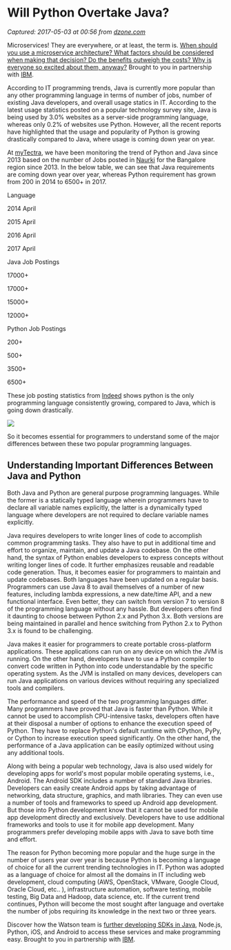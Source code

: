 # Will Python Overtake Java?

_Captured: 2017-05-03 at 00:56 from [dzone.com](https://dzone.com/articles/will-python-overtake-java?edition=294991&utm_source=Daily%20Digest&utm_medium=email&utm_campaign=dd%202017-05-02)_

Microservices! They are everywhere, or at least, the term is. [When should you use a microservice architecture? What factors should be considered when making that decision? Do the benefits outweigh the costs? Why is everyone so excited about them, anyway?](https://dzone.com/go?i=180128&u=https%3A%2F%2Fbs.serving-sys.com%2Fserving%2FadServer.bs%3Fcn%3Dtrd%26mc%3Dclick%26pli%3D20943538%26PluID%3D0%26ord%3D%255Btimestamp%255D) Brought to you in partnership with [IBM](https://dzone.com/go?i=180128&u=https%3A%2F%2Fbs.serving-sys.com%2Fserving%2FadServer.bs%3Fcn%3Dtrd%26mc%3Dclick%26pli%3D20943538%26PluID%3D0%26ord%3D%255Btimestamp%255D).

According to IT programming trends, Java is currently more popular than any other programming language in terms of number of jobs, number of existing Java developers, and overall usage statics in IT. According to the latest usage statistics posted on a popular technology survey site, Java is being used by 3.0% websites as a server-side programming language, whereas only 0.2% of websites use Python. However, all the recent reports have highlighted that the usage and popularity of Python is growing drastically compared to Java, where usage is coming down year on year.

At [myTectra](http://www.mytectra.com/), we have been monitoring the trend of Python and Java since 2013 based on the number of Jobs posted in [Naurki](https://www.naukri.com/) for the Bangalore region since 2013. In the below table, we can see that Java requirements are coming down year over year, whereas Python requirement has grown from 200 in 2014 to 6500+ in 2017.

Language

2014 April

2015 April 

2016 April 

2017 April

Java Job Postings

17000+

17000+

15000+ 

12000+

Python Job Postings

200+

500+

3500+

6500+

These job posting statistics from [Indeed](https://www.indeed.com) shows python is the only programming language consistently growing, compared to Java, which is going down drastically.

![](https://lh5.googleusercontent.com/OZJDc1KObkXlx_wBv6vs88eUGOVwYTxwZovZst7poiU5YVNzcteA0HQ4r94qLuSLU9iJ1VmnQ1MipeYnqmHCiBc4_aayxaZtaq2bvjSL9IX5YlKJd2JM-tU8-YLNmgNtSx93eF0F)

So it becomes essential for programmers to understand some of the major differences between these two popular programming languages.

## Understanding Important Differences Between Java and Python

Both Java and Python are general purpose programming languages. While the former is a statically typed language wherein programmers have to declare all variable names explicitly, the latter is a dynamically typed language where developers are not required to declare variable names explicitly.

Java requires developers to write longer lines of code to accomplish common programming tasks. They also have to put in additional time and effort to organize, maintain, and update a Java codebase. On the other hand, the syntax of Python enables developers to express concepts without writing longer lines of code. It further emphasizes reusable and readable code generation. Thus, it becomes easier for programmers to maintain and update codebases. Both languages have been updated on a regular basis. Programmers can use Java 8 to avail themselves of a number of new features, including lambda expressions, a new date/time API, and a new functional interface. Even better, they can switch from version 7 to version 8 of the programming language without any hassle. But developers often find it daunting to choose between Python 2.x and Python 3.x. Both versions are being maintained in parallel and hence switching from Python 2.x to Python 3.x is found to be challenging.

Java makes it easier for programmers to create portable cross-platform applications. These applications can run on any device on which the JVM is running. On the other hand, developers have to use a Python compiler to convert code written in Python into code understandable by the specific operating system. As the JVM is installed on many devices, developers can run Java applications on various devices without requiring any specialized tools and compilers.

The performance and speed of the two programming languages differ. Many programmers have proved that Java is faster than Python. While it cannot be used to accomplish CPU-intensive tasks, developers often have at their disposal a number of options to enhance the execution speed of Python. They have to replace Python's default runtime with CPython, PyPy, or Cython to increase execution speed significantly. On the other hand, the performance of a Java application can be easily optimized without using any additional tools.

Along with being a popular web technology, Java is also used widely for developing apps for world's most popular mobile operating systems, i.e., Android. The Android SDK includes a number of standard Java libraries. Developers can easily create Android apps by taking advantage of networking, data structure, graphics, and math libraries. They can even use a number of tools and frameworks to speed up Android app development. But those into Python development know that it cannot be used for mobile app development directly and exclusively. Developers have to use additional frameworks and tools to use it for mobile app development. Many programmers prefer developing mobile apps with Java to save both time and effort.

The reason for Python becoming more popular and the huge surge in the number of users year over year is because Python is becoming a language of choice for all the current trending technologies in IT. Python was adopted as a language of choice for almost all the domains in IT including web development, cloud computing (AWS, OpenStack, VMware, Google Cloud, Oracle Cloud, etc.. ), infrastructure automation, software testing, mobile testing, Big Data and Hadoop, data science, etc. If the current trend continues, Python will become the most sought after language and overtake the number of jobs requiring its knowledge in the next two or three years.

Discover how the Watson team is [further developing SDKs in Java](https://dzone.com/go?i=180126&u=https%3A%2F%2Fbs.serving-sys.com%2Fserving%2FadServer.bs%3Fcn%3Dtrd%26mc%3Dclick%26pli%3D20943536%26PluID%3D0%26ord%3D%255Btimestamp%255D), Node.js, Python, iOS, and Android to access these services and make programming easy. Brought to you in partnership with [IBM](https://dzone.com/go?i=180126&u=https%3A%2F%2Fbs.serving-sys.com%2Fserving%2FadServer.bs%3Fcn%3Dtrd%26mc%3Dclick%26pli%3D20943536%26PluID%3D0%26ord%3D%255Btimestamp%255D).
